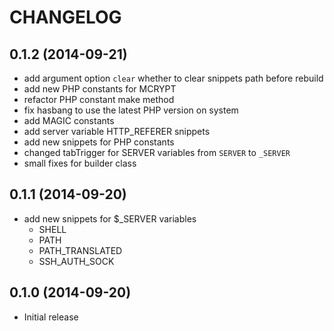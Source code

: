 CHANGELOG
=========
0.1.2 (2014-09-21)
------------------
* add argument option `clear` whether to clear snippets path before rebuild
* add new PHP constants for MCRYPT
* refactor PHP constant make method
* fix hasbang to use the latest PHP version on system
* add MAGIC constants 
* add server variable HTTP_REFERER snippets
* add new snippets for PHP constants
* changed tabTrigger for SERVER variables from `SERVER` to `_SERVER`
* small fixes for builder class

0.1.1 (2014-09-20)
------------------
* add new snippets for $_SERVER variables
 	- SHELL
 	- PATH
 	- PATH_TRANSLATED
 	- SSH_AUTH_SOCK

0.1.0 (2014-09-20)
------------------

* Initial release
